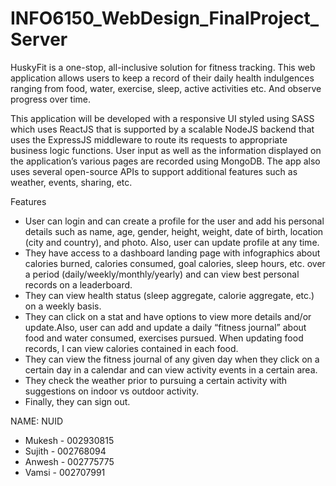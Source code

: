 # INFO6150_WebDesign_FinalProject_Server

HuskyFit is a one-stop, all-inclusive solution for fitness tracking. This web application allows users to keep a record of their daily health indulgences ranging from food, water, exercise, sleep, active activities etc. And observe progress over time.

This application will be developed with a responsive UI styled using SASS which uses ReactJS that is supported by a scalable NodeJS backend that uses the ExpressJS middleware to route its requests to appropriate business logic functions. User input as well as the information displayed on the application’s various pages are recorded using MongoDB. The app also uses several open-source APIs to support additional features such as weather, events, sharing, etc.

Features
- User can login and can create a profile for the user and add his personal details such as name, age, gender, height, weight, date of birth, location (city and country), and photo. Also, user can update profile at any time.
- They have access to a dashboard landing page with infographics about calories burned, calories consumed, goal calories, sleep hours, etc. over a period (daily/weekly/monthly/yearly) and can view best personal records on a leaderboard.
- They can view health status (sleep aggregate, calorie aggregate, etc.) on a weekly basis.
- They can click on a stat and have options to view more details and/or update.Also, user can add and update a daily “fitness journal” about food and water consumed, exercises pursued. When updating food records, I can view calories contained in each food.
- They can view the fitness journal of any given day when they click on a certain day in a calendar and can view activity events in a certain area.
- They check the weather prior to pursuing a certain activity with suggestions on indoor vs outdoor activity.
- Finally, they can sign out.

NAME: NUID
- Mukesh - 002930815
- Sujith - 002768094
- Anwesh - 002775775
- Vamsi - 002707991
